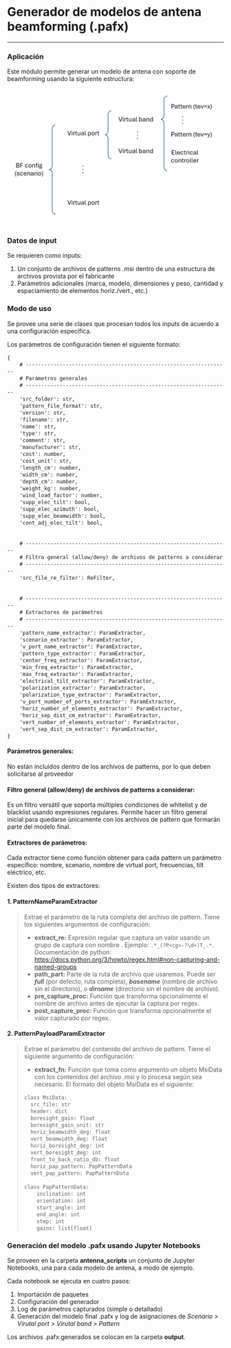 # Generador de modelos de antena beamforming (.pafx)

---

### Aplicación

Este módulo permite generar un modelo de antena con soporte de beamforming usando la siguiente estructura:

<img src="assets/fig1.png">

### Datos de input

Se requieren como inputs:

1. Un conjunto de archivos de patterns .msi dentro de una estructura de archivos provista por el fabricante
2. Parámetros adicionales (marca, modelo, dimensiones y peso, cantidad y espaciamiento de elementos horiz./vert., etc.)

### Modo de uso

Se provee una serie de clases que procesan todos los inputs de acuerdo a una configuración específica.

Los parámetros de configuración tienen el siguiente formato:

```
{
    # ------------------------------------------------------------------
    # Parámetros generales
    # ------------------------------------------------------------------
    'src_folder': str,
    'pattern_file_format': str,
    'version': str,
    'filename': str,
    'name': str,
    'type': str,
    'comment': str,
    'manufacturer': str,
    'cost': number,
    'cost_unit': str,
    'length_cm': number,
    'width_cm': number,
    'depth_cm': number,
    'weight_kg': number,
    'wind_load_factor': number,
    'supp_elec_tilt': bool,
    'supp_elec_azimuth': bool,
    'supp_elec_beamwidth': bool,
    'cont_adj_elec_tilt': bool,
    
    
    # ------------------------------------------------------------------
    # Filtro general (allow/deny) de archivos de patterns a considerar
    # ------------------------------------------------------------------
    'src_file_re_filter': ReFilter,
    
    
    # ------------------------------------------------------------------
    # Extractores de parámetros
    # ------------------------------------------------------------------
    'pattern_name_extractor': ParamExtractor,
    'scenario_extractor': ParamExtractor,
    'v_port_name_extractor': ParamExtractor,
    'pattern_type_extractor': ParamExtractor,
    'center_freq_extractor': ParamExtractor,
    'min_freq_extractor': ParamExtractor,
    'max_freq_extractor': ParamExtractor,
    'electrical_tilt_extractor': ParamExtractor,
    'polarization_extractor': ParamExtractor,
    'polarization_type_extractor': ParamExtractor,
    'v_port_number_of_ports_extractor': ParamExtractor,
    'horiz_number_of_elements_extractor': ParamExtractor,
    'horiz_sep_dist_cm_extractor': ParamExtractor,
    'vert_number_of_elements_extractor': ParamExtractor,
    'vert_sep_dist_cm_extractor': ParamExtractor,
}
```

#### Parámetros generales:

No están incluidos dentro de los archivos de patterns, por lo que deben solicitarse al proveedor

#### Filtro general (allow/deny) de archivos de patterns a considerar:

Es un filtro versátil que soporta múltiples condiciones de whitelist y de blacklist usando expresiones regulares.
Permite hacer un filtro general inicial para quedarse únicamente con los archivos de pattern que formarán parte del
modelo final.

#### Extractores de parámetros:

Cada extractor tiene como función obtener para cada pattern un parámetro específico: nombre, scenario, nombre de virtual
port, frecuencias, tilt eléctrico, etc.

Existen dos tipos de extractores:

#### 1. PatternNameParamExtractor

> Extrae el parámetro de la ruta completa del archivo de pattern. Tiene los siguientes argumentos de configuración:
> - **extract_re:** Expresión regular que captura un valor usando un grupo de captura con nombre <cg>.
    Ejemplo: ```.*_(?P<cg>-?\d+)T_.*```. Documentación de
    python: https://docs.python.org/3/howto/regex.html#non-capturing-and-named-groups
> - **path_part:** Parte de la ruta de archivo que usaremos. Puede ser ***full*** (por defecto, ruta completa),
    ***basename*** (nombre de archivo sin el directorio), o ***dirname*** (directorio sin el nombre de archivo).
> - **pre_capture_proc:** Función que transforma opcionalmente el nombre de archivo antes de ejecutar la captura por
    regex.
> - **post_capture_proc:** Función que transforma opcionalmente el valor capturado por regex.

#### 2. PatternPayloadParamExtractor

> Extrae el parámetro del contenido del archivo de pattern. Tiene el siguiente argumento de configuración:
> - **extract_fn:** Función que toma como argumento un objeto MsiData con los contenidos del archivo .msi y lo procesa
    según sea necesario. El formato del objeto MsiData es el siguiente:
> ```
> class MsiData:
>   src_file: str
>   header: dict
>   boresight_gain: float
>   boresight_gain_unit: str
>   horiz_beamwidth_deg: float
>   vert_beamwidth_deg: float
>   horiz_boresight_deg: int
>   vert_boresight_deg: int
>   front_to_back_ratio_db: float
>   horiz_pap_pattern: PapPatternData
>   vert_pap_pattern: PapPatternData
>
> class PapPatternData:
>     inclination: int
>     orientation: int
>     start_angle: int
>     end_angle: int
>     step: int
>     gains: list[float]
> ```

### Generación del modelo .pafx usando Jupyter Notebooks

Se proveen en la carpeta **antenna_scripts** un conjunto de Jupyter Notebooks, una para cada modelo de antena, a modo de
ejemplo.

Cada notebook se ejecuta en cuatro pasos:

1. Importación de paquetes
2. Configuración del generador
3. Log de parámetros capturados (simple o detallado)
4. Generación del modelo final .pafx y log de asignaciones de *Scenario > Virutal port > Virutal band > Pattern*

Los archivos .pafx generados se colocan en la carpeta **output**.